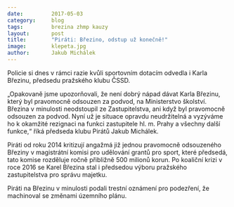 ```yaml
---
date:         2017-05-03
category:     blog
tags:         brezina zhmp kauzy
layout:       post
title:        "Piráti: Březino, odstup už konečně!" 
image:        klepeta.jpg
author:       Jakub Michálek
---
```


Policie si dnes v rámci razie kvůli sportovním dotacím odvedla i Karla Březinu, předsedu pražského klubu ČSSD. 

„Opakovaně jsme upozorňovali, že není dobrý nápad dávat Karla Březinu, který byl pravomocně odsouzen za podvod, na Ministerstvo školství. Březina v minulosti neodstoupil ze Zastupitelstva, ani když byl pravomocně odsouzen za podvod. Nyní už je situace opravdu neudržitelná a vyzýváme ho k okamžité rezignaci na funkci zastupitele hl. m. Prahy a všechny další funkce,“ říká předseda klubu Pirátů Jakub Michálek. 

Piráti od roku 2014 kritizují angažmá již jednou pravomocně odsouzeného Březiny v magistrátní komisi pro udělování grantů pro sport, které předsedá, tato komise rozděluje ročně přibližně 500 milionů korun. Po koaliční krizi v roce 2016 se Karel Březina stal i předsedou výboru pražského zastupitelstva pro správu majetku. 

Piráti na Březinu v minulosti podali trestní oznámení pro podezření, že machinoval se změnami územního plánu. 

